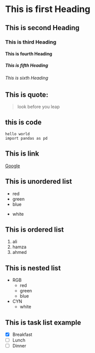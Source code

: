 # This is first Heading

## This is second Heading

### This is third Heading

#### This is fourth Heading

##### This is fifth Heading

###### This is sixth Heading


## This is quote:
> look before you leap

## this is code
``` 
hello world
import pandas as pd
```

## This is link

[Google](http:\\google.com)

## This is unordered list
- red
- green 
- blue
* white

## This is ordered list

1. ali
2. hamza
3. ahmed

## This is nested list
- RGB
  - red
  - green 
  - blue
- CYN
  * white

## This is task list example

- [x] Breakfast
- [ ] Lunch
- [ ] Dinner
